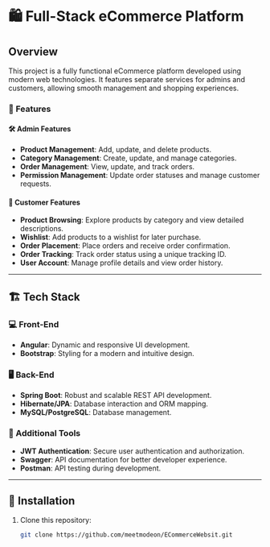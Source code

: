 # 🛍️ Full-Stack eCommerce Platform  

## Overview  
This project is a fully functional eCommerce platform developed using modern web technologies. It features separate services for admins and customers, allowing smooth management and shopping experiences.  

### 🌟 Features  

#### 🛠️ Admin Features  
- **Product Management**: Add, update, and delete products.  
- **Category Management**: Create, update, and manage categories.  
- **Order Management**: View, update, and track orders.  
- **Permission Management**: Update order statuses and manage customer requests.  

#### 🛒 Customer Features  
- **Product Browsing**: Explore products by category and view detailed descriptions.  
- **Wishlist**: Add products to a wishlist for later purchase.  
- **Order Placement**: Place orders and receive order confirmation.  
- **Order Tracking**: Track order status using a unique tracking ID.  
- **User Account**: Manage profile details and view order history.  

---

## 🏗️ Tech Stack  

### 💻 Front-End  
- **Angular**: Dynamic and responsive UI development.  
- **Bootstrap**: Styling for a modern and intuitive design.  

### 🖥️ Back-End  
- **Spring Boot**: Robust and scalable REST API development.  
- **Hibernate/JPA**: Database interaction and ORM mapping.  
- **MySQL/PostgreSQL**: Database management.  

### 🔗 Additional Tools  
- **JWT Authentication**: Secure user authentication and authorization.  
- **Swagger**: API documentation for better developer experience.  
- **Postman**: API testing during development.  

---

## 🚀 Installation  

1. Clone this repository:  
   ```bash  
   git clone https://github.com/meetmodeon/ECommerceWebsit.git  
